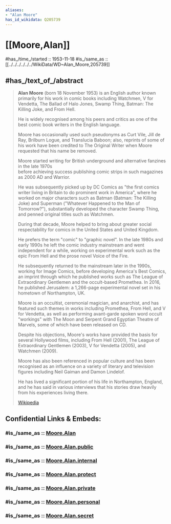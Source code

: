 ```yaml
---
aliases:
- "Alan Moore"
has_id_wikidata: Q205739
---
```


# [[Moore,Alan]] 

#has_/time_/started :: 1953-11-18
#is_/same_as :: [[../../../../../../WikiData/WD~Alan_Moore,205739]] 

## #has_/text_of_/abstract 

> **Alan Moore** (born 18 November 1953) is an English author 
> known primarily for his work in comic books including 
> Watchmen, V for Vendetta, The Ballad of Halo Jones, Swamp Thing, 
> Batman: The Killing Joke, and From Hell. 
> 
> He is widely recognised among his peers and critics 
> as one of the best comic book writers in the English language. 
> 
> Moore has occasionally used such pseudonyms as Curt Vile, 
> Jill de Ray, Brilburn Logue, and Translucia Baboon; 
> also, reprints of some of his work have been credited to The Original Writer 
> when Moore requested that his name be removed.
>
> Moore started writing for British underground and alternative fanzines in the late 1970s  
> before achieving success publishing comic strips in such magazines as 2000 AD and Warrior. 
> 
> He was subsequently picked up by DC Comics as 
> "the first comics writer living in Britain to do prominent work in America", 
> where he worked on major characters such as Batman (Batman: The Killing Joke) 
> and Superman ("Whatever Happened to the Man of Tomorrow?"), 
> substantially developed the character Swamp Thing, 
> and penned original titles such as Watchmen. 
> 
> During that decade, Moore helped to bring about 
> greater social respectability for comics in the United States and United Kingdom. 
> 
> He prefers the term "comic" to "graphic novel". 
> In the late 1980s and early 1990s he left the comic industry mainstream 
> and went independent for a while, working on experimental work 
> such as the epic From Hell and the prose novel Voice of the Fire. 
> 
> He subsequently returned to the mainstream later in the 1990s, 
> working for Image Comics, before developing America's Best Comics, 
> an imprint through which he published works such as 
> The League of Extraordinary Gentlemen and the occult-based Promethea. 
> In 2016, he published Jerusalem: a 1,266-page experimental novel 
> set in his hometown of Northampton, UK.
>
> Moore is an occultist, ceremonial magician, and anarchist, 
> and has featured such themes in works including Promethea, From Hell, and V for Vendetta, 
> as well as performing avant-garde spoken word occult "workings" 
> with The Moon and Serpent Grand Egyptian Theatre of Marvels, 
> some of which have been released on CD.
>
> Despite his objections, Moore's works have provided the basis for several Hollywood films, 
> including From Hell (2001), The League of Extraordinary Gentlemen (2003), 
> V for Vendetta (2005), and Watchmen (2009). 
> 
> Moore has also been referenced in popular culture 
> and has been recognised as an influence on a variety of literary and television figures 
> including Neil Gaiman and Damon Lindelof. 
> 
> He has lived a significant portion of his life in Northampton, England, 
> and he has said in various interviews that his stories 
> draw heavily from his experiences living there.
>
> [Wikipedia](https://en.wikipedia.org/wiki/Alan%20Moore)


## Confidential Links & Embeds: 

### #is_/same_as :: [Moore,Alan](/_Standards/Society/Communication/Media/Writing/Book/Author/Moore,Alan.md) 

### #is_/same_as :: [Moore,Alan.public](/_public/Society/Communication/Media/Writing/Book/Author/Moore,Alan.public.md) 

### #is_/same_as :: [Moore,Alan.internal](/_internal/Society/Communication/Media/Writing/Book/Author/Moore,Alan.internal.md) 

### #is_/same_as :: [Moore,Alan.protect](/_protect/Society/Communication/Media/Writing/Book/Author/Moore,Alan.protect.md) 

### #is_/same_as :: [Moore,Alan.private](/_private/Society/Communication/Media/Writing/Book/Author/Moore,Alan.private.md) 

### #is_/same_as :: [Moore,Alan.personal](/_personal/Society/Communication/Media/Writing/Book/Author/Moore,Alan.personal.md) 

### #is_/same_as :: [Moore,Alan.secret](/_secret/Society/Communication/Media/Writing/Book/Author/Moore,Alan.secret.md)

